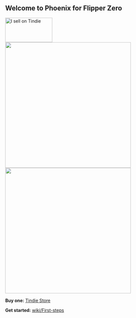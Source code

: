 ## Welcome to Phoenix for Flipper Zero

<p float="center">
  <a href="https://www.tindie.com/stores/flipperphoenix/?ref=offsite_badges&utm_source=sellers_FlipperPhoenix&utm_medium=badges&utm_campaign=badge_medium"><img src="https://d2ss6ovg47m0r5.cloudfront.net/badges/tindie-mediums.png" alt="I sell on Tindie" width="150" height="78"></a>
  <img src="https://github.com/PaulGG-Code/Flipper-Phoenix/assets/34073221/130c058c-7d42-4037-94fa-375a56976e54" width="400" />
  <img src="https://github.com/PaulGG-Code/Flipper-Phoenix/assets/34073221/a5adda40-9c21-44d1-9c15-1a6f12275b10" width="400" /> 
</p>

**Buy one:** [Tindie Store]([https://www.tindie.com/stores/](https://www.tindie.com/stores/flipperphoenix/))

**Get started:** [wiki/First-steps](https://github.com/PaulGG-Code/Flipper-Phoenix/wiki/First-steps)


